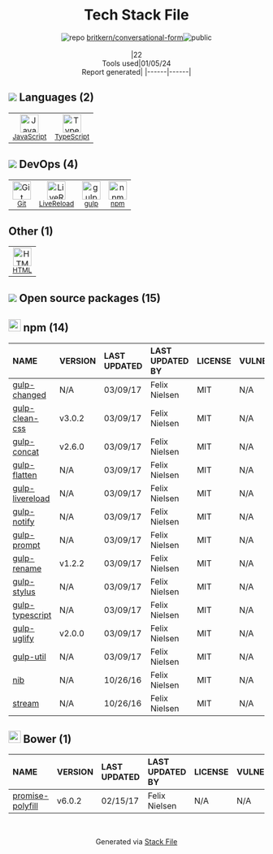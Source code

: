 <!--
&lt;--- Readme.md Snippet without images Start ---&gt;
## Tech Stack
britkern/conversational-form is built on the following main stack:

- [gulp](http://gulpjs.com/) – JS Build Tools / JS Task Runners
- [JavaScript](https://developer.mozilla.org/en-US/docs/Web/JavaScript) – Languages
- [TypeScript](http://www.typescriptlang.org) – Languages
- [LiveReload](http://livereload.com) – Live Reloading

Full tech stack [here](/techstack.md)

&lt;--- Readme.md Snippet without images End ---&gt;

&lt;--- Readme.md Snippet with images Start ---&gt;
## Tech Stack
britkern/conversational-form is built on the following main stack:

- <img width='25' height='25' src='https://img.stackshare.io/service/844/iruTC031.png' alt='gulp'/> [gulp](http://gulpjs.com/) – JS Build Tools / JS Task Runners
- <img width='25' height='25' src='https://img.stackshare.io/service/1209/javascript.jpeg' alt='JavaScript'/> [JavaScript](https://developer.mozilla.org/en-US/docs/Web/JavaScript) – Languages
- <img width='25' height='25' src='https://img.stackshare.io/service/1612/bynNY5dJ.jpg' alt='TypeScript'/> [TypeScript](http://www.typescriptlang.org) – Languages
- <img width='25' height='25' src='https://img.stackshare.io/service/2601/128.png' alt='LiveReload'/> [LiveReload](http://livereload.com) – Live Reloading

Full tech stack [here](/techstack.md)

&lt;--- Readme.md Snippet with images End ---&gt;
-->
<div align="center">

# Tech Stack File
![](https://img.stackshare.io/repo.svg "repo") [britkern/conversational-form](https://github.com/britkern/conversational-form)![](https://img.stackshare.io/public_badge.svg "public")
<br/><br/>
|22<br/>Tools used|01/05/24 <br/>Report generated|
|------|------|
</div>

## <img src='https://img.stackshare.io/languages.svg'/> Languages (2)
<table><tr>
  <td align='center'>
  <img width='36' height='36' src='https://img.stackshare.io/service/1209/javascript.jpeg' alt='JavaScript'>
  <br>
  <sub><a href="https://developer.mozilla.org/en-US/docs/Web/JavaScript">JavaScript</a></sub>
  <br>
  <sub></sub>
</td>

<td align='center'>
  <img width='36' height='36' src='https://img.stackshare.io/service/1612/bynNY5dJ.jpg' alt='TypeScript'>
  <br>
  <sub><a href="http://www.typescriptlang.org">TypeScript</a></sub>
  <br>
  <sub></sub>
</td>

</tr>
</table>

## <img src='https://img.stackshare.io/devops.svg'/> DevOps (4)
<table><tr>
  <td align='center'>
  <img width='36' height='36' src='https://img.stackshare.io/service/1046/git.png' alt='Git'>
  <br>
  <sub><a href="http://git-scm.com/">Git</a></sub>
  <br>
  <sub></sub>
</td>

<td align='center'>
  <img width='36' height='36' src='https://img.stackshare.io/service/2601/128.png' alt='LiveReload'>
  <br>
  <sub><a href="http://livereload.com">LiveReload</a></sub>
  <br>
  <sub></sub>
</td>

<td align='center'>
  <img width='36' height='36' src='https://img.stackshare.io/service/844/iruTC031.png' alt='gulp'>
  <br>
  <sub><a href="http://gulpjs.com/">gulp</a></sub>
  <br>
  <sub></sub>
</td>

<td align='center'>
  <img width='36' height='36' src='https://img.stackshare.io/service/1120/lejvzrnlpb308aftn31u.png' alt='npm'>
  <br>
  <sub><a href="https://www.npmjs.com/">npm</a></sub>
  <br>
  <sub></sub>
</td>

</tr>
</table>

## Other (1)
<table><tr>
  <td align='center'>
  <img width='36' height='36' src='https://img.stackshare.io/service/2270/no-img-open-source.png' alt='HTML'>
  <br>
  <sub><a href="http://">HTML</a></sub>
  <br>
  <sub></sub>
</td>

</tr>
</table>


## <img src='https://img.stackshare.io/group.svg' /> Open source packages (15)</h2>

## <img width='24' height='24' src='https://img.stackshare.io/service/1120/lejvzrnlpb308aftn31u.png'/> npm (14)

|NAME|VERSION|LAST UPDATED|LAST UPDATED BY|LICENSE|VULNERABILITIES|
|:------|:------|:------|:------|:------|:------|
|[gulp-changed](https://www.npmjs.com/gulp-changed)|N/A|03/09/17|Felix Nielsen |MIT|N/A|
|[gulp-clean-css](https://www.npmjs.com/gulp-clean-css)|v3.0.2|03/09/17|Felix Nielsen |MIT|N/A|
|[gulp-concat](https://www.npmjs.com/gulp-concat)|v2.6.0|03/09/17|Felix Nielsen |MIT|N/A|
|[gulp-flatten](https://www.npmjs.com/gulp-flatten)|N/A|03/09/17|Felix Nielsen |MIT|N/A|
|[gulp-livereload](https://www.npmjs.com/gulp-livereload)|N/A|03/09/17|Felix Nielsen |MIT|N/A|
|[gulp-notify](https://www.npmjs.com/gulp-notify)|N/A|03/09/17|Felix Nielsen |MIT|N/A|
|[gulp-prompt](https://www.npmjs.com/gulp-prompt)|N/A|03/09/17|Felix Nielsen |MIT|N/A|
|[gulp-rename](https://www.npmjs.com/gulp-rename)|v1.2.2|03/09/17|Felix Nielsen |MIT|N/A|
|[gulp-stylus](https://www.npmjs.com/gulp-stylus)|N/A|03/09/17|Felix Nielsen |MIT|N/A|
|[gulp-typescript](https://www.npmjs.com/gulp-typescript)|N/A|03/09/17|Felix Nielsen |MIT|N/A|
|[gulp-uglify](https://www.npmjs.com/gulp-uglify)|v2.0.0|03/09/17|Felix Nielsen |MIT|N/A|
|[gulp-util](https://www.npmjs.com/gulp-util)|N/A|03/09/17|Felix Nielsen |MIT|N/A|
|[nib](https://www.npmjs.com/nib)|N/A|10/26/16|Felix Nielsen |MIT|N/A|
|[stream](https://www.npmjs.com/stream)|N/A|10/26/16|Felix Nielsen |MIT|N/A|


## <img width='24' height='24' src='https://img.stackshare.io/service/847/66db62603f426a8fc6664081811be6d4.png'/> Bower (1)

|NAME|VERSION|LAST UPDATED|LAST UPDATED BY|LICENSE|VULNERABILITIES|
|:------|:------|:------|:------|:------|:------|
|[promise-polyfill](http://bower.io/promise-polyfill)|v6.0.2|02/15/17|Felix Nielsen |N/A|N/A|

<br/>
<div align='center'>

Generated via [Stack File](https://github.com/marketplace/stack-file)
